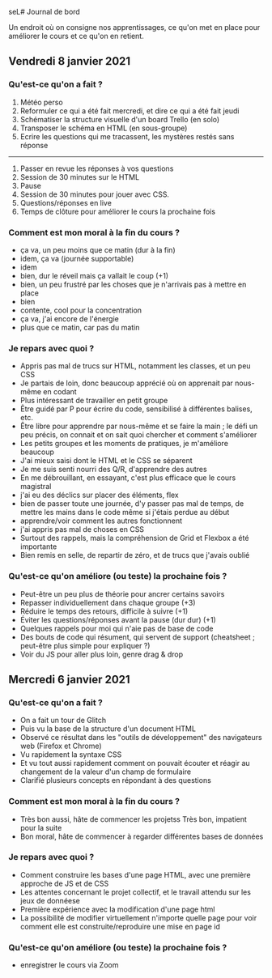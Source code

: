  seL# Journal de bord

Un endroit où on consigne nos apprentissages, ce qu'on met en place pour améliorer le cours et ce qu'on en retient.

## Vendredi 8 janvier 2021

### Qu'est-ce qu'on a fait ?

1. Météo perso
2. Reformuler ce qui a été fait mercredi, et dire ce qui a été fait jeudi
3. Schématiser la structure visuelle d'un board Trello (en solo)
4. Transposer le schéma en HTML (en sous-groupe)
5. Ecrire les questions qui me tracassent, les mystères restés sans réponse
---
1. Passer en revue les réponses à vos questions
2. Session de 30 minutes sur le HTML
3. Pause
4. Session de 30 minutes pour jouer avec CSS.
5. Questions/réponses en live
6. Temps de clôture pour améliorer le cours la prochaine fois

### Comment est mon moral à la fin du cours ?

- ça va, un peu moins que ce matin (dur à la fin)
- idem, ça va (journée supportable)
- idem
- bien, dur le réveil mais ça vallait le coup (+1)
- bien, un peu frustré par les choses que je n'arrivais pas à mettre en place
- bien
- contente, cool pour la concentration
- ça va, j'ai encore de l'énergie
- plus que ce matin, car pas du matin

### Je repars avec quoi ?

- Appris pas mal de trucs sur HTML, notamment les classes, et un peu CSS
- Je partais de loin, donc beaucoup apprécié où on apprenait par nous-même en codant
- Plus intéressant de travailler en petit groupe
- Être guidé par P pour écrire du code, sensibilisé à différentes balises, etc.
- Être libre pour apprendre par nous-même et se faire la main ; le défi un peu précis, on connait et on sait quoi chercher et comment s'améliorer
- Les petits groupes et les moments de pratiques, je m'améliore beaucoup
- J'ai mieux saisi dont le HTML et le CSS se séparent
- Je me suis senti nourri des Q/R, d'apprendre des autres
- En me débrouillant, en essayant, c'est plus efficace que le cours magistral
- j'ai eu des déclics sur placer des éléments, flex
- bien de passer toute une journée, d'y passer pas mal de temps, de mettre les mains dans le code même si j'étais perdue au début
- apprendre/voir comment les autres fonctionnent
- j'ai appris pas mal de choses en CSS
- Surtout des rappels, mais la compréhension de Grid et Flexbox a été importante
- Bien remis en selle, de repartir de zéro, et de trucs que j'avais oublié

### Qu'est-ce qu'on améliore (ou teste) la prochaine fois ?

- Peut-être un peu plus de théorie pour ancrer certains savoirs
- Repasser individuellement dans chaque groupe (+3)
- Réduire le temps des retours, difficile à suivre (+1)
- Éviter les questions/réponses avant la pause (dur dur) (+1)
- Quelques rappels pour moi qui n'aie pas de base de code
- Des bouts de code qui résument, qui servent de support (cheatsheet ; peut-être plus simple pour expliquer ?)
- Voir du JS pour aller plus loin, genre drag & drop


## Mercredi 6 janvier 2021

### Qu'est-ce qu'on a fait ?

- On a fait un tour de Glitch
- Puis vu la base de la structure d'un document HTML
- Observé ce résultat dans les "outils de développement" des navigateurs web (Firefox et Chrome)
- Vu rapidement la syntaxe CSS
- Et vu tout aussi rapidement comment on pouvait écouter et réagir au changement de la valeur d'un champ de formulaire
- Clarifié plusieurs concepts en répondant à des questions

### Comment est mon moral à la fin du cours ?
- Très bon aussi, hâte de commencer les projetss  Très bon, impatient pour la suite
- Bon moral, hâte de commencer à regarder différentes bases de données

### Je repars avec quoi ?

- Comment construire les bases d'une page HTML, avec une première approche de JS et de CSS
- Les attentes concernant le projet collectif, et le travail attendu sur les jeux de donnéese
- Première expérience avec la modification d'une page html
- La possibilité de modifier virtuellement n'importe quelle page pour voir comment elle est construite/reproduire une mise en page
 id

### Qu'est-ce qu'on améliore (ou teste) la prochaine fois ?
- enregistrer le cours via Zoom